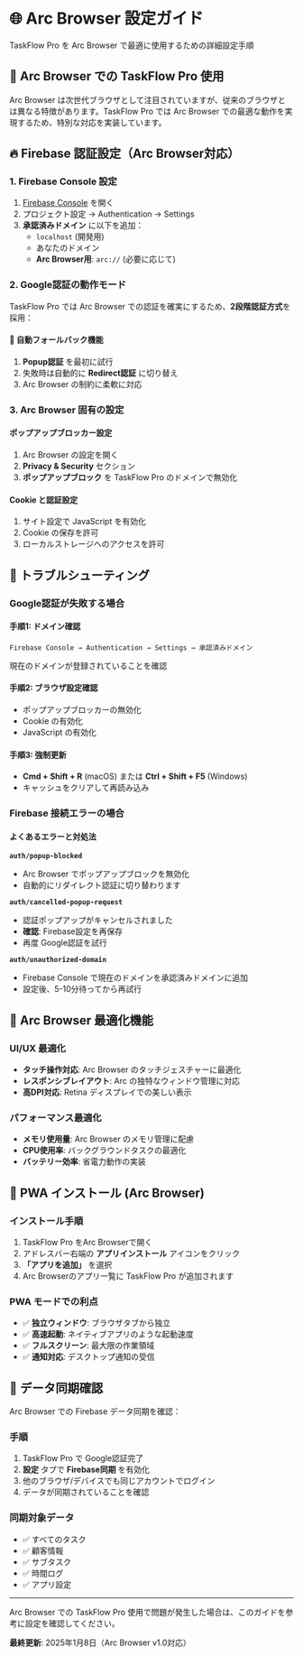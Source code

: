 # 🌐 Arc Browser 設定ガイド

TaskFlow Pro を Arc Browser で最適に使用するための詳細設定手順

## 🎯 Arc Browser での TaskFlow Pro 使用

Arc Browser は次世代ブラウザとして注目されていますが、従来のブラウザとは異なる特徴があります。TaskFlow Pro では Arc Browser での最適な動作を実現するため、特別な対応を実装しています。

## 🔥 Firebase 認証設定（Arc Browser対応）

### 1. Firebase Console 設定
1. [Firebase Console](https://console.firebase.google.com/) を開く
2. プロジェクト設定 → Authentication → Settings
3. **承認済みドメイン** に以下を追加：
   - `localhost` (開発用)
   - あなたのドメイン
   - **Arc Browser用**: `arc://` (必要に応じて)

### 2. Google認証の動作モード

TaskFlow Pro では Arc Browser での認証を確実にするため、**2段階認証方式**を採用：

#### 🔄 自動フォールバック機能
1. **Popup認証** を最初に試行
2. 失敗時は自動的に **Redirect認証** に切り替え
3. Arc Browser の制約に柔軟に対応

### 3. Arc Browser 固有の設定

#### ポップアップブロッカー設定
1. Arc Browser の設定を開く
2. **Privacy & Security** セクション
3. **ポップアップブロック** を TaskFlow Pro のドメインで無効化

#### Cookie と認証設定
1. サイト設定で JavaScript を有効化
2. Cookie の保存を許可
3. ローカルストレージへのアクセスを許可

## 🔧 トラブルシューティング

### Google認証が失敗する場合

#### 手順1: ドメイン確認
```
Firebase Console → Authentication → Settings → 承認済みドメイン
```
現在のドメインが登録されていることを確認

#### 手順2: ブラウザ設定確認
- ポップアップブロッカーの無効化
- Cookie の有効化
- JavaScript の有効化

#### 手順3: 強制更新
- **Cmd + Shift + R** (macOS) または **Ctrl + Shift + F5** (Windows)
- キャッシュをクリアして再読み込み

### Firebase 接続エラーの場合

#### よくあるエラーと対処法

**`auth/popup-blocked`**
- Arc Browser でポップアップブロックを無効化
- 自動的にリダイレクト認証に切り替わります

**`auth/cancelled-popup-request`**
- 認証ポップアップがキャンセルされました
- **確認**: Firebase設定を再保存
- 再度 Google認証を試行

**`auth/unauthorized-domain`**
- Firebase Console で現在のドメインを承認済みドメインに追加
- 設定後、5-10分待ってから再試行

## 🎨 Arc Browser 最適化機能

### UI/UX 最適化
- **タッチ操作対応**: Arc Browser のタッチジェスチャーに最適化
- **レスポンシブレイアウト**: Arc の独特なウィンドウ管理に対応
- **高DPI対応**: Retina ディスプレイでの美しい表示

### パフォーマンス最適化
- **メモリ使用量**: Arc Browser のメモリ管理に配慮
- **CPU使用率**: バックグラウンドタスクの最適化
- **バッテリー効率**: 省電力動作の実装

## 📱 PWA インストール (Arc Browser)

### インストール手順
1. TaskFlow Pro をArc Browserで開く
2. アドレスバー右端の **アプリインストール** アイコンをクリック
3. **「アプリを追加」** を選択
4. Arc Browserのアプリ一覧に TaskFlow Pro が追加されます

### PWA モードでの利点
- ✅ **独立ウィンドウ**: ブラウザタブから独立
- ✅ **高速起動**: ネイティブアプリのような起動速度
- ✅ **フルスクリーン**: 最大限の作業領域
- ✅ **通知対応**: デスクトップ通知の受信

## 🔄 データ同期確認

Arc Browser での Firebase データ同期を確認：

### 手順
1. TaskFlow Pro で Google認証完了
2. **設定** タブで **Firebase同期** を有効化
3. 他のブラウザ/デバイスでも同じアカウントでログイン
4. データが同期されていることを確認

### 同期対象データ
- ✅ すべてのタスク
- ✅ 顧客情報
- ✅ サブタスク
- ✅ 時間ログ
- ✅ アプリ設定

---

Arc Browser での TaskFlow Pro 使用で問題が発生した場合は、このガイドを参考に設定を確認してください。

**最終更新**: 2025年1月8日（Arc Browser v1.0対応）
